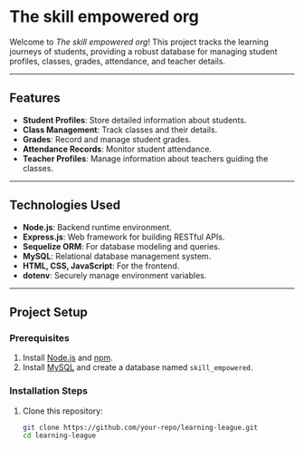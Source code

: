 # The skill empowered org

Welcome to *The skill empowered org*! This project tracks the learning journeys of students, providing a robust database for managing student profiles, classes, grades, attendance, and teacher details.

---

## Features

- **Student Profiles**: Store detailed information about students.
- **Class Management**: Track classes and their details.
- **Grades**: Record and manage student grades.
- **Attendance Records**: Monitor student attendance.
- **Teacher Profiles**: Manage information about teachers guiding the classes.

---

## Technologies Used

- **Node.js**: Backend runtime environment.
- **Express.js**: Web framework for building RESTful APIs.
- **Sequelize ORM**: For database modeling and queries.
- **MySQL**: Relational database management system.
- **HTML, CSS, JavaScript**: For the frontend.
- **dotenv**: Securely manage environment variables.

---

## Project Setup

### Prerequisites

1. Install [Node.js](https://nodejs.org/) and [npm](https://www.npmjs.com/).
2. Install [MySQL](https://www.mysql.com/) and create a database named `skill_empowered`.

### Installation Steps

1. Clone this repository:
   ```bash
   git clone https://github.com/your-repo/learning-league.git
   cd learning-league
